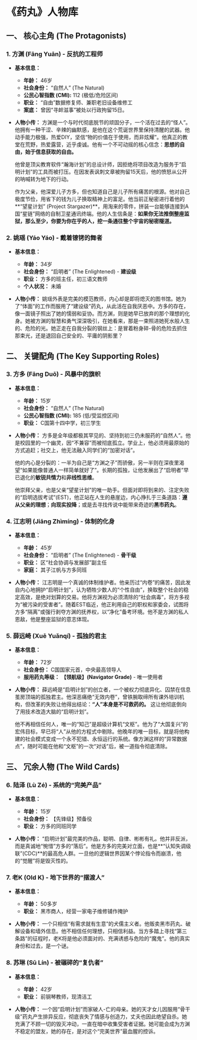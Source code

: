 # 《药丸》人物库

## **一、 核心主角 (The Protagonists)**

### **1. 方渊 (Fāng Yuān) - 反抗的工程师**

*   **基本信息：**
    *   **年龄：** 46岁
    *   **社会身份：** “自然人” (The Natural)
    *   **公民心智指数 (CMI):** 112 (极低/危险区间)
    *   **职业：** “自由”数据修复师、兼职老旧设备维修工
    *   **案底：** 曾因“寻衅滋事”被处以行政拘留15日。

*   **人物小传：**
    方渊是一个与时代彻底脱节的顽固分子，一个活在过去的“怪人”。他拥有一种干涩、辛辣的幽默感，是他在这个荒诞世界里保持清醒的武器。他动手能力极强，热爱DIY，坚信“物的价值在于使用，而非炫耀”。他真正的教堂在荒野，热爱露营，近乎虔诚。他有一个不可动摇的核心信念：**思想的自由，始于信息获取的自由。**

    他曾是顶尖教育软件“瀚海计划”的总设计师，因拒绝将项目改造为服务于“启明计划”的工具而被打压。在因发表讽刺文章被拘留15天后，他的愤怒从公开的呐喊转为地下的行动。

    作为父亲，他深爱儿子方多，但也知道自己是儿子所有痛苦的根源。他对自己极度节俭，用省下的钱为儿子换取精神上的富足。他当前正秘密进行着他的**“望星计划” (Project Stargazer)**，用淘来的零件，拼装一台能够连接到A国“星链”网络的自制卫星通讯终端。他的人生信条是：**如果你无法推倒整座监狱，那么至少，你要为你在乎的人，挖一条通往整个宇宙的秘密隧道。**

### **2. 姚瑶 (Yáo Yáo) - 戴着镣铐的舞者**

*   **基本信息：**
    *   **年龄：** 34岁
    *   **社会身份：** “启明者” (The Enlightened) - **建设级**
    *   **职业：** 方多的班主任，初三语文教师
    *   **个人状况：** 未婚

*   **人物小传：**
    姚瑶外表是完美的模范教师，内心却是即将熄灭的图书馆。她为了“体面”的工作而服用了“建设级”药丸，从此活在自我厌恶中。方多的存在，像一面镜子照出了她的懦弱和妥协。而方渊，则是她早已放弃的那个理想的化身。她被方渊的智慧和勇气深深吸引，在她看来，那是一束照进她死水般人生的、危险的光。她正走在自我分裂的钢丝上：是冒着粉身碎-骨的危险去抓住那束光，还是退回自己安全的、平庸的阴影里？

## **二、 关键配角 (The Key Supporting Roles)**

### **3. 方多 (Fāng Duō) - 风暴中的旗帜**

*   **基本信息：**
    *   **年龄：** 15岁
    *   **社会身份：** “自然人” (The Natural)
    *   **公民心智指数 (CMI):** 185 (低/受监控区间)
    *   **职业：** C国第十四中学，初三学生

*   **人物小传：**
    方多是全年级都极其罕见的、坚持到初三仍未服药的“自然人”。他是校园里的一个幽灵，因“不兼容”而被彻底孤立。学业上，他必须用最原始的方式追赶；社交上，他无法融入同学们的“加密对话”。

    他的内心是分裂的：一半为自己是“方渊之子”而骄傲，另一半则在深夜里渴望“如果能像普通人一样简单就好了”。长期的孤独，让他发展出了“启明者”早已退化的**敏锐共情力**和**非线性思维**。

    他崇拜父亲，也是父亲“望星计划”的唯一助手。但面对即将到来的、注定失败的“启明选拔考试”(EST)，他正站在人生的悬崖边，内心挣扎于三条道路：**遵从父亲的理想**；**向现实投降**；或是去寻找传说中能带来奇迹的**黑市药丸**。

### **4. 江志明 (Jiāng Zhìmíng) - 体制的化身**

*   **基本信息：**
    *   **年龄：** 45岁
    *   **社会身份：** “启明者” (The Enlightened) - **骨干级**
    *   **职业：** 区“社会协调与发展部”副主任
    *   **家庭：** 其子江帆与方多同班

*   **人物小传：**
    江志明是一个真诚的体制维护者。他亲历过“内卷”的痛苦，因此发自内心地拥护“启明计划”，认为牺牲少数人的“个性自由”，换取整个社会的稳定高效，是绝对划算的交易。他将方渊视为必须清除的“社会病毒”，将方多视为“被污染的受害者”。随着EST临近，他正利用自己的职权和家委会，试图将方多“隔离”或强行剥夺方渊的抚养权，以“净化”备考环境。他不是方渊的私人恩敌，他是整座监狱的意志体现。

### **5. 薛远崎 (Xuē Yuǎnqí) - 孤独的君主**

*   **基本信息：**
    *   **年龄：** 72岁
    *   **社会身份：** C国国家元首，中央最高领导人
    *   **服用药丸等级：** **【领航级】(Navigator Grade)** - 唯一使用者

*   **人物小传：**
    薛远崎是“启明计划”的创立者，一个被权力彻底异化、囚禁在信息茧房顶端的孤独君主。他深恶痛绝“无效内卷”，曾铁腕取缔所有课外培训机构，但改革的失败让他得出结论：**“人”本身是不可救药的。** 这让他彻底倒向了用技术改造大脑的“启明计划”。

    他不再相信任何人，唯一的“知己”是超级计算机“文枢”。他为了“大国复兴”的宏伟目标，早已将“人”从他的方程式中剔除。他晚年的唯一目标，就是将他构建的社会模式变成一个永不犯错、永恒运行的系统。像方渊这样的“异常数据点”，随时可能在他和“文枢”的一次“对话”后，被一道指令彻底清除。

## **三、 冗余人物 (The Wild Cards)**

### **6. 陆泽 (Lù Zé) - 系统的“完美产品”**

*   **基本信息：**
    *   **年龄：** 15岁
    *   **社会身份：** 【先锋级】预备役
    *   **职业：** 方多的同班同学

*   **人物小传：**
    “启明计划”最完美的作品，聪明、自律、彬彬有礼。他并非反派，而是真诚地“惋惜”方多的“落后”。他是方多的完美对立面，也是**“认知失调级联”(CDC)**的最高危人群。一旦他的逻辑世界因某个悖论指令而崩溃，他的“觉醒”将是毁灭性的。

### **7. 老K (Old K) - 地下世界的“摆渡人”**

*   **基本信息：**
    *   **年龄：** 50多岁
    *   **职业：** 黑市商人，经营一家电子维修铺作掩护

*   **人物小传：**
    一个只相信“有需求就有生意”的犬儒主义者。他贩卖黑市药丸、破解设备和墙外信息。他不相信任何理想，只相信利益。当方多踏上寻找“第三条路”的征程时，老K将是他必须面对的、充满诱惑与危险的“魔鬼”。他的真实身份和过去，是一个谜。

### **8. 苏琳 (Sū Lín) - 被碾碎的“复仇者”**

*   **基本信息：**
    *   **年龄：** 42岁
    *   **职业：** 前钢琴教师，现清洁工

*   **人物小传：**
    一个因“启明计划”而家破人-亡的母亲。她的天才女儿因服用“骨干级”药丸产生排异反应，彻底丧失了情感与创造力，丈夫也因此绝望自杀。她充满了不顾一切的毁灭冲动，一直在暗中收集受害者证据。她可能会成为方渊不稳定的盟友，她的存在，是对这个“完美世界”最血腥的控诉。

